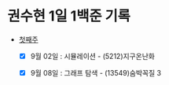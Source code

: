 # 권수현 1일 1백준 기록

- [첫째주](./week01/)
  - [x]   9월 02일 : 시뮬레이션 - (5212)지구온난화
  - [x]   9월 08일 : 그래프 탐색 - (13549)숨박꼭질 3

